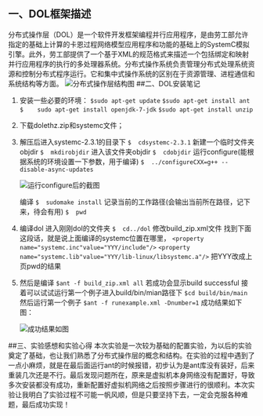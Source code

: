 ## 一、DOL框架描述
分布式操作层（DOL）是一个软件开发框架编程并行应用程序，是由劳工部允许指定的基础上计算的卡恩过程网络模型应用程序和功能的基础上的SystemC模拟引擎。此外，劳工部提供了一个基于XML的规范格式来描述一个包括绑定和映射并行应用程序的执行的多处理器系统。分布式操作系统负责管理分布式处理系统资源和控制分布式程序运行。它和集中式操作系统的区别在于资源管理、进程通信和系统结构等方面。
![分布式操作层结构图](http://upload-images.jianshu.io/upload_images/3250499-79dc82d0700baf5a.jpg?imageMogr2/auto-orient/strip%7CimageView2/2/w/1240)
##二、DOL安装笔记
1. 安装一些必要的环境：
   `$sudo apt-get update`
   `$sudo apt-get install ant`
   `$    sudo apt-get install openjdk-7-jdk`
   `$sudo apt-get install unzip`

2. 下载dolethz.zip和systemc文件；
3. 解压后进入systemc-2.3.1的目录下
   `$  cdsystemc-2.3.1`
   新建一个临时文件夹objdir
   `$  mkdirobjdir`
   进入该文件夹objdir
   `$  cdobjdir`
   运行configure(能根据系统的环境设置一下参数，用于编译)
   `$  ../configureCXX=g++ --disable-async-updates`

    ![运行configure后的截图](http://upload-images.jianshu.io/upload_images/3250499-4d16846cd239ef89.png?imageMogr2/auto-orient/strip%7CimageView2/2/w/1240)

   编译
   `$  sudomake install`
   记录当前的工作路径(会输出当前所在路径，记下来，待会有用)
   `$  pwd`

4. 编译dol
   进入刚刚dol的文件夹
   `$  cd../dol`
   修改build_zip.xml文件
   找到下面这段话，就是说上面编译的systemc位置在哪里，
   `<property name="systemc.inc"value="YYY/include"/>`
   `<property name="systemc.lib"value="YYY/lib-linux/libsystemc.a"/>`
   把YYY改成上页pwd的结果
5. 然后是编译
   `$ant -f build_zip.xml all`
   若成功会显示build successful
   接着可以试试运行第一个例子进入build/bin/mian路径下
   `$cd build/bin/main`
   然后运行第一个例子
   `$ant -f runexample.xml -Dnumber=1`
   成功结果如下图：

   ![成功结果如图](http://upload-images.jianshu.io/upload_images/3250499-ed64fa29756de90d.png?imageMogr2/auto-orient/strip%7CimageView2/2/w/1240)

##三、实验感想和实验心得
本次实验是一次较为基础的配置实验，为以后的实验奠定了基础，也让我们熟悉了分布式操作层的概念和结构。在实验的过程中遇到了一点小麻烦，就是在最后面运行ant的时候报错，初步认为是ant库没有装好，后来重装几次还是不行。最后发现问题所在，原来是虚拟机本身网络没有配置好，导致多次安装都没有成功，重新配置好虚拟机网络之后按照步骤进行的很顺利。本次实验让我明白了实验过程不可能一帆风顺，但是只要坚持下去，一定会克服各种难题，最后成功实现！


